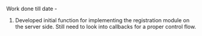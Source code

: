 Work done till date - 

1. Developed initial function for implementing the registration module on the server side. Still need to look into callbacks for a proper control flow.